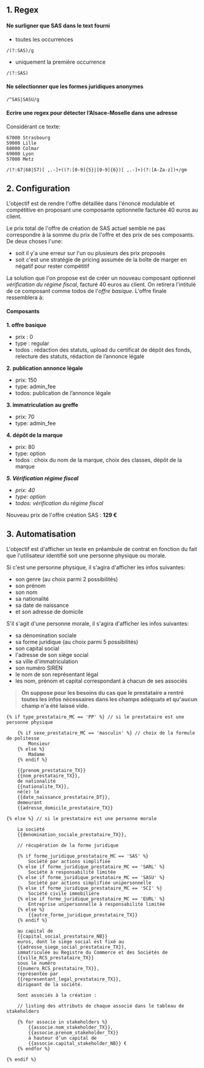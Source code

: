 ## 1. Regex

#### Ne surligner que SAS dans le text fourni
- toutes les occurrences
```pseudo
/(?:SAS)/g
```
- uniquement la première occurrence
```pseudo
/(?:SAS)
```
#### Ne sélectionner que les formes juridiques anonymes
```pseudo
/^SAS|SASU/g
```
#### Ecrire une regex pour détecter l’Alsace-Moselle dans une adresse
Considérant ce texte:

```
67000 Strasbourg
59000 Lille
68000 Colmar
69000 Lyon
57000 Metz
```

```pseudo
/(?:67|68|57)[ ,.-]+((?:[0-9]{5}|[0-9]{6})[ ,.-]+)(?:[A-Za-z])+/gm
```

## 2. Configuration

L'objectif est de rendre l'offre détaillée dans l'énoncé modulable et compétitive en proposant une composante optionnelle facturée 40 euros au client.

Le prix total de l'offre de création de SAS actuel semble ne pas correspondre à la somme du prix de l'offre et des prix de ses composants.
De deux choses l'une:
- soit il y'a une erreur sur l'un ou plusieurs des prix proposés
- soit c'est une stratégie de pricing assumée de la boîte de marger en négatif pour rester compétitif

<!-- Une offre possède plusieurs composants. Son prix total correspond au prix de l’offre plus le prix des composants.
Les composants sont de type regular, admin_fee ou option. Les options sont choisies par le client, le reste est forcément présent dans l’offre. Ils servent notamment à avoir un détail des frais et de ce qui constitue une offre.
Les composants contiennent des todos : il s’agit des actions que devront effectuer le client ou les juristes afin de réaliser l’offre.


Voici notre offre création SAS :
Prix : 169€

Composants
1. offre basique
prix : 0
type : regular
todos : vérification du régime fiscal, rédaction des statuts, upload du certificat de dépôt des fonds, relecture des statuts, rédaction de l’annonce légale, publication de l’annonce légale

2. publication annonce légale
prix: 150 
type: admin_fee
todos: publication de l’annonce légale

3. immatriculation au greffe
prix: 70
type: admin_fee

4. dépôt de la marque
prix: 80
type: option
todos : choix du nom de la marque, choix des classes, dépôt de la marque
-->

La solution que l'on propose est de créer un nouveau composant optionnel *vérification du régime fiscal*, facturé 40 euros au client. On retirera l'intitulé de ce composant comme todos de l'*offre basique*. L'offre finale ressemblera à:

#### Composants
**1. offre basique**
- prix : 0
- type : regular
- todos : rédaction des statuts, upload du certificat de dépôt des fonds, relecture des statuts, rédaction de l’annonce légale

**2. publication annonce légale**
- prix: 150 
- type: admin_fee
- todos: publication de l’annonce légale

**3. immatriculation au greffe**
- prix: 70
- type: admin_fee

**4. dépôt de la marque**
- prix: 80
- type: option
- todos : choix du nom de la marque, choix des classes, dépôt de la marque

**_5. Vérification régime fiscal_**
- _prix: 40_
- _type: option_
- _todos: vérification du régime fiscal_

Nouveau prix de l'offre création SAS : **129 €**

## 3. Automatisation
<!-- balise : conteneur; élément des jeux de données sur sur le client
    Chaque balise débute {{ et se termine par }}
        
    Affichage conditionnel basé sur ces balises

        {% if balise == 'reponse' %}
            commande_1
        {% else %}
            commande_2
        {% endif %}

    Boucle basée sur ces balises

        {% for user in partners %}
            {{user.email.TX}}
        {% endfor %}
 -->

L'objectif est d'afficher un texte en préambule de contrat en fonction du fait que l'utilisateur identifié soit une personne physique ou morale.

Si c'est une personne physique, il s'agira d'afficher les infos suivantes:
- son genre (au choix parmi 2 possibilités)
- son prénom
- son nom
- sa nationalité
- sa date de naissance
- et son adresse de domicile

S'il s'agit d'une personne morale, il s'agira d'afficher les infos suivantes:
- sa dénomination sociale
- sa forme juridique (au choix parmi 5 possibilités)
- son capital social
- l'adresse de son siège social
- sa ville d'immatriculation
- son numéro SIREN
- le nom de son représentant légal
- les nom, prénom et capital correspondant à chacun de ses associés

> __On suppose pour les besoins du cas que le prestataire a rentré toutes les infos nécessaires dans les champs adéquats et qu'aucun champ n'a été laissé vide.__


```pseudo
{% if type_prestataire_MC == 'PP' %} // si le prestataire est une personne physique

    {% if sexe_prestataire_MC == 'masculin' %} // choix de la formule de politesse
        Monsieur
    {% else %}
        Madame
    {% endif %}

    {{prenom_prestataire_TX}}
    {{nom_prestataire_TX}},
    de nationalité
    {{nationalite_TX}},
    né(e) le
    {{date_naissance_prestataire_DT}},
    demeurant
    {{adresse_domicile_prestataire_TX}}

{% else %} // si le prestataire est une personne morale

    La société
    {{denomination_sociale_prestataire_TX}},

    // récupération de la forme juridique

    {% if forme_juridique_prestataire_MC == 'SAS' %}
        Société par actions simplifiée 
    {% else if forme_juridique_prestataire_MC == 'SARL' %}
        Société à responsabilité limitée 
    {% else if forme_juridique_prestataire_MC == 'SASU' %}
        Société par actions simplifiée unipersonnelle 
    {% else if forme_juridique_prestataire_MC == 'SCI' %}
        Société civile immobilière 
    {% else if forme_juridique_prestataire_MC == 'EURL' %}
        Entreprise unipersonnelle à responsabilité limitée 
    {% else %}
        {{autre_forme_juridique_prestataire_TX}} 
    {% endif %} 

    au capital de 
    {{capital_social_prestataire_NB}}
    euros, dont le siège social est fixé au 
    {{adresse_siege_social_prestataire_TX}}, 
    immatriculée au Registre du Commerce et des Sociétés de 
    {{ville_RCS_prestataire_TX}} 
    sous le numéro 
    {{numero_RCS_prestataire_TX}}, 
    représentée par 
    {{representant_legal_prestataire_TX}}, 
    dirigeant de la société.

    Sont associés à la création :
    
    // listing des attributs de chaque associé dans le tableau de stakeholders

    {% for associe in stakeholders %}
        {{associe.nom_stakeholder_TX}}, 
        {{associe.prenom_stakeholder_TX}} 
        à hauteur d’un capital de 
        {{associe.capital_stakeholder_NB}} €
    {% endfor %}
    
{% endif %}
```